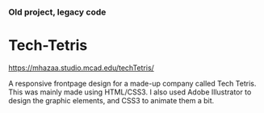 ### Old project, legacy code

# Tech-Tetris

https://mhazaa.studio.mcad.edu/techTetris/

A responsive frontpage design for a made-up company called Tech Tetris. This was mainly made using HTML/CSS3. I also used Adobe Illustrator to design the graphic elements, and CSS3 to animate them a bit.
